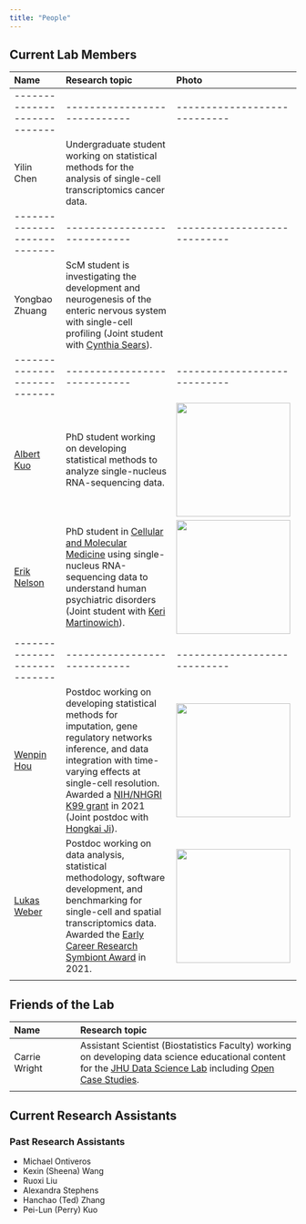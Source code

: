 ```yaml
---
title: "People"
---
```


## Current Lab Members 

| Name| Research topic | Photo |
| :---- | :---- | :---- |
| ---------------------------- | ---------------------------- | ---------------------------- |  
| Yilin Chen | Undergraduate student working on statistical methods for the analysis of single-cell transcriptomics cancer data. | | 
| ---------------------------- | ---------------------------- | ---------------------------- |  
| Yongbao Zhuang | ScM student is investigating the development and neurogenesis of the enteric nervous system with single-cell profiling (Joint student with [Cynthia Sears](https://www.jhu-bmb-phd.org/faculty/cynthia-l-sears)).
| ---------------------------- | ---------------------------- | ---------------------------- |  
| [Albert Kuo](https://albertkuo.me) | PhD student working on developing statistical methods to analyze single-nucleus RNA-sequencing data. | <img width="200" src="/./images/albert_kuo.png"> | 
| [Erik Nelson](https://cmm.jhmi.edu/index.php/cmm-student/erik-nelson/) | PhD student in [Cellular and Molecular Medicine](https://cmm.jhmi.edu) using single-nucleus RNA-sequencing data to understand human psychiatric disorders (Joint student with [Keri Martinowich](https://twitter.com/martinowk)). | <img width="200" src="/./images/erik_nelson.png"> |
| ---------------------------- | ---------------------------- | ---------------------------- |  
| [Wenpin Hou](https://winnie09.github.io/Wenpin_Hou/) | Postdoc working on developing statistical methods for imputation, gene regulatory networks inference, and data integration with time-varying effects at single-cell resolution. Awarded a [NIH/NHGRI K99 grant](https://reporter.nih.gov/search/lFjtiEHahE2RP8mEYpFK1g/project-details/10104023) in 2021 (Joint postdoc with [Hongkai Ji](http://www.biostat.jhsph.edu/~hji/)). | <img width="200" src="/./images/wenpin_hou.jpg"> |
| [Lukas Weber](https://lmweber.github.io) | Postdoc working on data analysis, statistical methodology, software development, and benchmarking for single-cell and spatial transcriptomics data. Awarded the [Early Career Research Symbiont Award](https://researchsymbionts.org) in 2021. | <img width="200" src="/./images/lukas_weber.jpg"> |
|<img width=250/>|<img width=600/>|<img width=200/>|

## Friends of the Lab

| Name| Research topic |
| :---- | :---- | 
| Carrie Wright | Assistant Scientist (Biostatistics Faculty) working on developing data science educational content for the [JHU Data Science Lab](https://jhudatascience.org) including [Open Case Studies](http://opencasestudies.org/). |
|<img width=250/>|<img width=600/>|

## Current Research Assistants 



### Past Research Assistants 

- Michael Ontiveros
- Kexin (Sheena) Wang 
- Ruoxi Liu
- Alexandra Stephens
- Hanchao (Ted) Zhang
- Pei-Lun (Perry) Kuo



